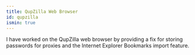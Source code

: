 ```yaml
---
title: QupZilla Web Browser
id: qupzilla
ismin: true
---
```


I have worked on the QupZilla web browser by providing a fix for storing 
passwords for proxies and the Internet Explorer Bookmarks import feature.